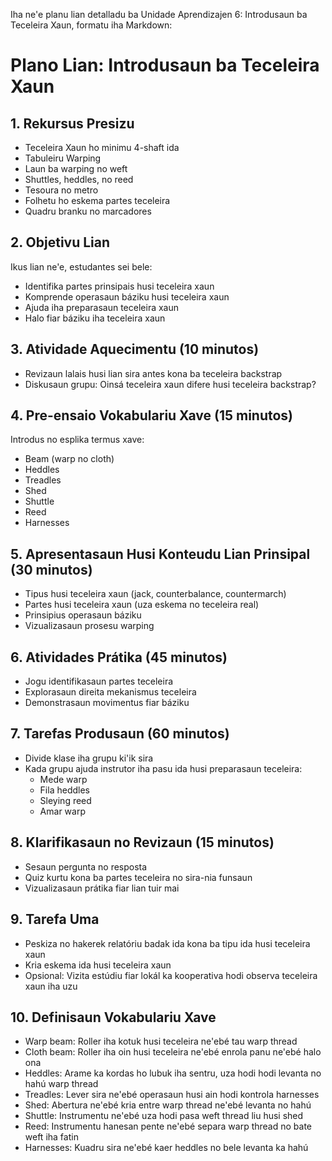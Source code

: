 Iha ne'e planu lian detalladu ba Unidade Aprendizajen 6: Introdusaun ba Teceleira Xaun, formatu iha Markdown:

# Plano Lian: Introdusaun ba Teceleira Xaun

## 1. Rekursus Presizu
- Teceleira Xaun ho minimu 4-shaft ida
- Tabuleiru Warping
- Laun ba warping no weft
- Shuttles, heddles, no reed
- Tesoura no metro
- Folhetu ho eskema partes teceleira
- Quadru branku no marcadores

## 2. Objetivu Lian
Ikus lian ne'e, estudantes sei bele:
- Identifika partes prinsipais husi teceleira xaun
- Komprende operasaun báziku husi teceleira xaun
- Ajuda iha preparasaun teceleira xaun
- Halo fiar báziku iha teceleira xaun

## 3. Atividade Aquecimentu (10 minutos)
- Revizaun lalais husi lian sira antes kona ba teceleira backstrap
- Diskusaun grupu: Oinsá teceleira xaun difere husi teceleira backstrap?

## 4. Pre-ensaio Vokabulariu Xave (15 minutos)
Introdus no esplika termus xave:
- Beam (warp no cloth)
- Heddles
- Treadles
- Shed
- Shuttle
- Reed
- Harnesses

## 5. Apresentasaun Husi Konteudu Lian Prinsipal (30 minutos)
- Tipus husi teceleira xaun (jack, counterbalance, countermarch)
- Partes husi teceleira xaun (uza eskema no teceleira real)
- Prinsipius operasaun báziku
- Vizualizasaun prosesu warping

## 6. Atividades Prátika (45 minutos)
- Jogu identifikasaun partes teceleira
- Explorasaun direita mekanismus teceleira
- Demonstrasaun movimentus fiar báziku

## 7. Tarefas Produsaun (60 minutos)
- Divide klase iha grupu ki'ik sira
- Kada grupu ajuda instrutor iha pasu ida husi preparasaun teceleira:
  * Mede warp
  * Fila heddles
  * Sleying reed
  * Amar warp

## 8. Klarifikasaun no Revizaun (15 minutos)
- Sesaun pergunta no resposta
- Quiz kurtu kona ba partes teceleira no sira-nia funsaun
- Vizualizasaun prátika fiar lian tuir mai

## 9. Tarefa Uma
- Peskiza no hakerek relatóriu badak ida kona ba tipu ida husi teceleira xaun
- Kria eskema ida husi teceleira xaun
- Opsional: Vizita estúdiu fiar lokál ka kooperativa hodi observa teceleira xaun iha uzu

## 10. Definisaun Vokabulariu Xave
- Warp beam: Roller iha kotuk husi teceleira ne'ebé tau warp thread
- Cloth beam: Roller iha oin husi teceleira ne'ebé enrola panu ne'ebé halo ona
- Heddles: Arame ka kordas ho lubuk iha sentru, uza hodi hodi levanta no hahú warp thread
- Treadles: Lever sira ne'ebé operasaun husi ain hodi kontrola harnesses
- Shed: Abertura ne'ebé kria entre warp thread ne'ebé levanta no hahú
- Shuttle: Instrumentu ne'ebé uza hodi pasa weft thread liu husi shed
- Reed: Instrumentu hanesan pente ne'ebé separa warp thread no bate weft iha fatin
- Harnesses: Kuadru sira ne'ebé kaer heddles no bele levanta ka hahú